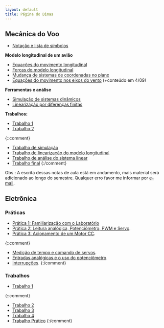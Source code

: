 ```yaml
---
layout: default
title: Página do Dimas
---
```



Mecânica do Voo
---------------

*  [Notação e lista de símbolos](mecvoo/notacao)

**Modelo longitudinal de um avião**

* [Equações do movimento longitudinal](mecvoo/long-eqmov)
* [Forças do modelo longitudinal](mecvoo/forcas-long)
* [Mudança de sistemas de coordenadas no plano](mecvoo/rot-long)
* [Equações do movimento nos eixos do vento](mecvoo/long-eqmov-vento) 
 (+conteúdo em 4/09)

**Ferramentas e análise**

* [Simulação de sistemas dinâmicos](mecvoo/sim)
* [Linearização por diferenças finitas](mecvoo/lineariz-diferencas-finitas)

**Trabalhos:**

* [Trabalho 1](mecvoo/trabalho1)
* [Trabalho 2](mecvoo/trabalho2)

{::comment} 
* [Trabalho de simulação](mecvoo/trabalho-sim)
* [Trabalho de linearização do modelo longitudinal](mecvoo/trabalho-lin)
* [Trabalho de análise do sistema linear](mecvoo/trabalho-asl)
* [Trabalho final](mecvoo/trabalho-final)
{:/comment}

Obs.: A escrita dessas notas de aula está em andamento, mais material será
adicionado ao longo do semestre. Qualquer erro favor me informar por [e-mail].

Eletrônica
----------

### Práticas

* [Prática 1: Familiarização com o Laboratório][pratica1]
* [Prática 2: Leitura analógica, Potenciômetro, PWM e Servo][pratica2].
* [Prática 3: Acionamento de um Motor CC][pratica3].

{::comment}
* [Medição de tempo e comando de servos](eletronica/tempo).
* [Entradas analógicas e o uso do potenciômetro](eletronica/leitura_analogica).
* [Interrupções](eletronica/interrupcoes).
{:/comment} 


### Trabalhos

* [Trabalho 1](eletronica/trabalho1)

{::comment}
* [Trabalho 2](eletronica/trabalho2)
* [Trabalho 3](eletronica/trabalho3)
* [Trabalho 4](eletronica/trabalho4)
* [Trabalho Prático](eletronica/trabalho_pratico)
{:/comment} 

[e-mail]: mailto:dimasad@ufmg.br
[pratica1]: eletronica/pratica1
[pratica2]: eletronica/pratica2
[pratica3]: eletronica/pratica3